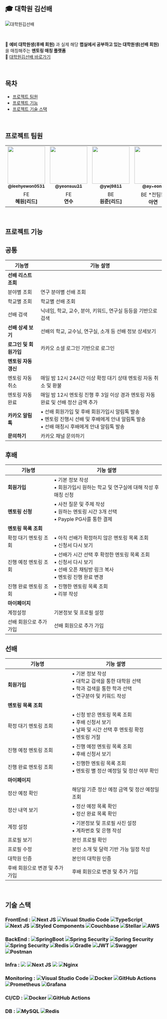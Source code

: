 ## 🎓 대학원 김선배

![대학원김선배](https://github.com/WE-ARE-RACCOONS/.github/assets/50830078/9eb4c840-be40-492f-9873-ea5b6a1c6518)


<br />

📍 **예비 대학원생(후배 회원)** 과 실제 해당 **랩실에서 공부하고 있는 대학원생(선배 회원)** 을 매칭해주는 **멘토링 매칭 플랫폼** <br />
🔗 [대학원김선배 바로가기](kimseonbae.com)

<br />

## 목차
- [프로젝트 팀원](#프로젝트-팀원)
- [프로젝트 기능](#프로젝트-기능)
- [프로젝트 기술 스택](#기술-스택)

<br />

## 프로젝트 팀원

<table>
  <tbody>
    <tr>
      <td align="center"><a href="https://github.com/leehyewon0531"><img src="https://avatars.githubusercontent.com/u/50830078?v=4" width="120px;" border-radius="50%;" alt=""/><br /><sub><b>@leehyewon0531</b></sub></a><br/></td>
        <td align="center"><a href="https://github.com/yeonsuu21"><img src="https://avatars.githubusercontent.com/u/75175148?v=4" width="120px;"  ><br /><sub><a href="https://github.com/yeonsuu21"><sub><b>@yeonsuu21</b></sub></a><br/></td>
      <td align="center"><a href="https://github.com/ywj9811"><img src="https://avatars.githubusercontent.com/u/97458548?v=4" width="120px;" alt=""/><br /><sub><b>@ywj9811</b></sub></a><br/></td>
          <td align="center"><a href="https://github.com/ay-eonii"><img src="https://avatars.githubusercontent.com/u/110026001?v=4" width="120px;" alt=""/><br /><sub><b>@ay-eonii</b></sub></a><br/></td>
    </tr>
    <tr>
        <td align ="center">FE <br/> <span style="font-weight : bold">혜원[리드]</span></td>
        <td align="center">FE <br/> <span style="font-weight : bold">연수 </span></td>
        <td align="center" >BE <br/> <span style="font-weight : bold">원준[리드]</span></td>
       <td align="center" >BE *전팀원 <br/> <span style="font-weight : bold">아연 </span></td>  
    </tr>
    </tbody>
</table>

<br />

## 프로젝트 기능
## 공통

| 기능명 | 기능 설명 |
| --- | --- |
| **선배 리스트 조회** |  |
| 분야별 조회 | 연구 분야별 선배 조회 |
| 학교별 조회 | 학교별 선배 조회 |
| 선배 검색 | 닉네임, 학교, 교수, 분야, 키워드, 연구실 등등을 기반으로 검색 |
| **선배 상세 보기** | 선배의 학교, 교수님, 연구실, 소개 등 선배 정보 상세보기 |
| **로그인 및 회원가입** | 카카오 소셜 로그인 기반으로 로그인 |
| **멘토링 자동 갱신** |  |
| 멘토링 자동 취소 | 매일 밤 12시 24시간 이상 확정 대기 상태 멘토링 자동 취소 및 환불 |
| 멘토링 자동 완료 | 매일 밤 12시 멘토링 진행 후 3일 이상 경과 멘토링 자동 완료 및 선배 정산 금액 추가 |
| **카카오 알림톡** | • 선배 회원가입 및 후배 회원가입시 알림톡 발송 <br> • 멘토링 진행시 선배 및 후배에게 안내 알림톡 발송 <br> • 선배 매칭시 후배에게 안내 알림톡 발송 |
| **문의하기** | 카카오 채널 문의하기 |

## 후배

| 기능명 | 기능 설명 |
| --- | --- |
| **회원가입** | • 기본 정보 작성 <br> • 회원가입시 원하는 학교 및 연구실에 대해 작성 후 매칭 신청 |
| **멘토링 신청** | • 사전 질문 및 주제 작성 <br> • 원하는 멘토링 시간 3개 선택 <br> • Payple PG사를 통한 결제 |
| **멘토링 목록 조회** |  |
| 확정 대기 멘토링 조회 | • 아직 선배가 확정하지 않은 멘토링 목록 조회 <br> • 신청서 다시 보기 |<br> • 취소 및 환불 |
| 진행 예정 멘토링 조회 | • 선배가 시간 선택 후 확정한 멘토링 목록 조회 <br> • 신청서 다시 보기 <br> • 선배 오픈 채팅방 링크 복사 <br> • 멘토링 진행 완료 변경 |
| 진행 완료 멘토링 조회 | • 진행한 멘토링 목록 조회 <br> • 리뷰 작성 |
| **마이페이지** |  |
| 계정설정 | 기본정보 및 프로필 설정 |
| 선배 회원으로 추가 가입 | 선배 회원으로 추가 가입 |

## 선배

| 기능명 | 기능 설명 |
| --- | --- |
| **회원가입** | • 기본 정보 작성 <br> • 대학교 검색을 통한 대학원 선택 <br> • 학과 검색을 통한 학과 선택 <br> • 연구분야 및 키워드 작성 |
| **멘토링 목록 조회** |  |
| 확정 대기 멘토링 조회 | • 신청 받은 멘토링 목록 조회 <br> • 후배 신청서 보기 <br> • 날짜 및 시간 선택 후 멘토링 확정 <br> • 멘토링 거절 |
| 진행 예정 멘토링 조회 | • 진행 예정 멘토링 목록 조회 <br> • 후배 신청서 보기 |
| 진행 완료 멘토링 조회 | • 진행한 멘토링 목록 조회 <br> • 멘토링 별 정산 예정일 및 정산 여부 확인 |
| **마이페이지** |  |
| 정산 예정 확인 | 해당일 기준 정산 예정 금액 및 정산 예정일 조회 |
| 정산 내역 보기  | • 정산 예정 목록 확인 <br> • 정산 완료 목록 확인 |
| 계정 설정 | • 기본정보 및 프로필 사진 설정 <br> • 계좌번호 및 은행 작성 |
| 프로필 보기 | 본인 프로필 확인 |
| 프로필 수정 | 본인 소개 및 달력 기반 가능 일정 작성 |
| 대학원 인증 | 본인의 대학원 인증 |
| 후배 회원으로 변경 및 추가 가입 | 후배 회원으로 변경 및 추가 가입 |

<br />

## 기술 스택
### FrontEnd : ![Next JS](https://img.shields.io/badge/Next-black?style=for-the-badge&logo=next.js&logoColor=white) ![Visual Studio Code](https://img.shields.io/badge/Visual%20Studio%20Code-0078d7.svg?style=for-the-badge&logo=visual-studio-code&logoColor=white) ![TypeScript](https://img.shields.io/badge/typescript-%23007ACC.svg?style=for-the-badge&logo=typescript&logoColor=white) ![Next JS](https://img.shields.io/badge/Jotai-black?style=for-the-badge&logoColor=white) ![Styled Components](https://img.shields.io/badge/styled--components-DB7093?style=for-the-badge&logo=styled-components&logoColor=white) ![Couchbase](https://img.shields.io/badge/axios-EA2328?style=for-the-badge&logoColor=white) ![Stellar](https://img.shields.io/badge/prettier-7D00FF?style=for-the-badge&logoColor=white) ![AWS](https://img.shields.io/badge/Amplify-%23FF9900.svg?style=for-the-badge&logoColor=white)

### BackEnd : ![SpringBoot](https://img.shields.io/badge/springboot-6DB33F?style=for-the-badge&logo=springboot&logoColor=white) ![Spring Security](https://img.shields.io/badge/Spring%20Security-6DB33F?style=for-the-badge&logo=spring%20security&logoColor=white) ![Spring Security](https://img.shields.io/badge/SpringBatch%20-6DB33F?style=for-the-badge&logo=Springbatch&logoColor=white) ![Spring Security](https://img.shields.io/badge/SpringDataJpa%20-6DB33F?style=for-the-badge&logo=Springbatch&logoColor=white) ![Redis](https://img.shields.io/badge/Querydsl-%23DD0031.svg?style=for-the-badge&logoColor=white) ![Gradle](https://img.shields.io/badge/Gradle-02303A.svg?style=for-the-badge&logo=Gradle&logoColor=white) ![JWT](https://img.shields.io/badge/JWT-black?style=for-the-badge&logo=JSON%20web%20tokens) ![Swagger](https://img.shields.io/badge/-Swagger-%23Clojure?style=for-the-badge&logo=swagger&logoColor=white) ![Postman](https://img.shields.io/badge/Postman-FF6C37?style=for-the-badge&logo=postman&logoColor=white)

### Infra : <img src="https://img.shields.io/badge/Amazon%20EC2-FF9900?style=for-the-badge&logo=Amazon%20EC2&logoColor=white"> ![Next JS](https://img.shields.io/badge/RDS-black?style=for-the-badge&logoColor=white) <img src="https://img.shields.io/badge/Amazon%20S3-569A31?style=for-the-badge&logo=Amazon%20S3&logoColor=white"> ![Nginx](https://img.shields.io/badge/nginx-%23009639.svg?style=for-the-badge&logo=nginx&logoColor=white)


### Monitoring : ![Visual Studio Code](https://img.shields.io/badge/Promtail%20Studio%20Code-0078d7.svg?style=for-the-badge&logoColor=white) ![Docker](https://img.shields.io/badge/docker-%230db7ed.svg?style=for-the-badge&logo=docker&logoColor=white) ![GitHub Actions](https://img.shields.io/badge/Loki%20actions-%232671E5.svg?style=for-the-badge&logo=githubactions&logoColor=white) ![Prometheus](https://img.shields.io/badge/Prometheus-E6522C?style=for-the-badge&logo=Prometheus&logoColor=white) ![Grafana](https://img.shields.io/badge/grafana-%23F46800.svg?style=for-the-badge&logo=grafana&logoColor=white)

### CI/CD : ![Docker](https://img.shields.io/badge/docker-%230db7ed.svg?style=for-the-badge&logo=docker&logoColor=white) ![GitHub Actions](https://img.shields.io/badge/github%20actions-%232671E5.svg?style=for-the-badge&logo=githubactions&logoColor=white)

### DB : 	![MySQL](https://img.shields.io/badge/mysql-4479A1.svg?style=for-the-badge&logo=mysql&logoColor=white) ![Redis](https://img.shields.io/badge/redis-%23DD0031.svg?style=for-the-badge&logo=redis&logoColor=white)
  
<br />

